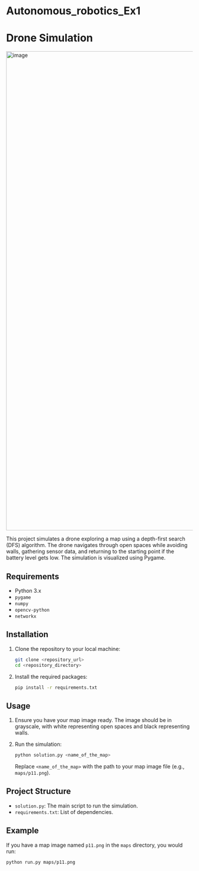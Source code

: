 # Autonomous_robotics_Ex1

# Drone Simulation
<img width="1292" alt="image" src="https://github.com/Ofiregev/Autonomous_robotics_Ex1/assets/92684730/0a207fbb-11f0-4ff0-89a1-376e59061ea1">

This project simulates a drone exploring a map using a depth-first search (DFS) algorithm. The drone navigates through open spaces while avoiding walls, gathering sensor data, and returning to the starting point if the battery level gets low. The simulation is visualized using Pygame.

## Requirements

- Python 3.x
- `pygame`
- `numpy`
- `opencv-python`
- `networkx`

## Installation

1. Clone the repository to your local machine:

    ```sh
    git clone <repository_url>
    cd <repository_directory>
    ```

2. Install the required packages:

    ```sh
    pip install -r requirements.txt
    ```

## Usage

1. Ensure you have your map image ready. The image should be in grayscale, with white representing open spaces and black representing walls.

2. Run the simulation:

    ```sh
    python solution.py <name_of_the_map>
    ```

    Replace `<name_of_the_map>` with the path to your map image file (e.g., `maps/p11.png`).

## Project Structure

- `solution.py`: The main script to run the simulation.
- `requirements.txt`: List of dependencies.

## Example

If you have a map image named `p11.png` in the `maps` directory, you would run:

```sh
python run.py maps/p11.png
